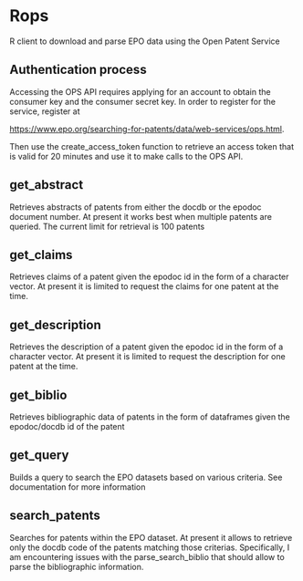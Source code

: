 # Rops

R client to download and parse EPO data using the Open Patent Service

## Authentication process

Accessing the OPS API requires applying for an account to obtain the consumer key and the consumer secret key. In order to register for the service, register at

https://www.epo.org/searching-for-patents/data/web-services/ops.html.

Then use the create_access_token function to retrieve an access token that is valid for 20 minutes and use it to make calls to the OPS API.

## get_abstract

Retrieves abstracts of patents from either the docdb or the epodoc document number. At present it works best when multiple patents are queried. The current limit for retrieval is 100 patents

## get_claims

Retrieves claims of a patent given the epodoc id in the form of a character vector. At present it is limited to request the claims for one patent at the time.

## get_description

Retrieves the description of a patent given the epodoc id in the form of a character vector. At present it is limited to request the description for one patent at the time.

## get_biblio

Retrieves bibliographic data of patents in the form of dataframes given the epodoc/docdb id of the patent

## get_query

Builds a query to search the EPO datasets based on various criteria. See documentation for more information

## search_patents

Searches for patents within the EPO dataset. At present it allows to retrieve only the docdb code of the patents matching those criterias. Specifically, I am encountering issues with the parse_search_biblio that should allow to parse the bibliographic information. 



